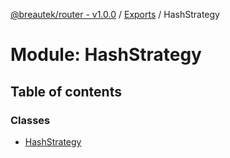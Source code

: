 [@breautek/router - v1.0.0](../README.md) / [Exports](../modules.md) / HashStrategy

# Module: HashStrategy

## Table of contents

### Classes

- [HashStrategy](../classes/hashstrategy.hashstrategy-1.md)
